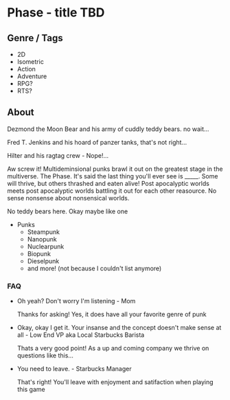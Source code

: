 # Phase - title TBD

## Genre / Tags

- 2D
- Isometric
- Action
- Adventure
- RPG?
- RTS?

## About

Dezmond the Moon Bear and his army of cuddly teddy bears. no wait...

Fred T. Jenkins and his hoard of panzer tanks, that's not right...

Hilter and his ragtag crew - Nope!...

Aw screw it! Multideminsional punks brawl it out on the greatest stage in the multiverse.
The Phase. It's said the last thing you'll ever see is _____. Some will thrive, but others thrashed and eaten alive!
Post apocalyptic worlds meets post apocalyptic worlds battling it out for each other reasource. 
No sense nonsense about nonsensical worlds. 

No teddy bears here. Okay maybe like one

- Punks
  - Steampunk
  - Nanopunk
  - Nuclearpunk
  - Biopunk
  - Dieselpunk
  - and more! (not because I couldn't list anymore)

### FAQ

- Oh yeah? Don't worry I'm listening - Mom

  Thanks for asking! Yes, it does have all your favorite genre of punk

- Okay, okay I get it. Your insanse and the concept doesn't make sense at all - Low End VP aka Local Starbucks Barista

  Thats a very good point! As a up and coming company we thrive on questions like this...

- You need to leave. - Starbucks Manager

  That's right! You'll leave with enjoyment and satifaction when playing this game
